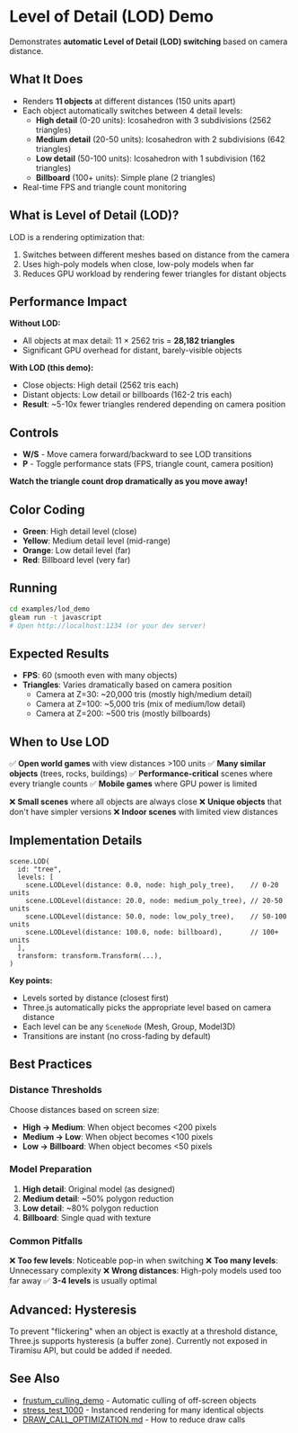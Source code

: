 # Level of Detail (LOD) Demo

Demonstrates **automatic Level of Detail (LOD) switching** based on camera distance.

## What It Does

- Renders **11 objects** at different distances (150 units apart)
- Each object automatically switches between 4 detail levels:
  - **High detail** (0-20 units): Icosahedron with 3 subdivisions (2562 triangles)
  - **Medium detail** (20-50 units): Icosahedron with 2 subdivisions (642 triangles)
  - **Low detail** (50-100 units): Icosahedron with 1 subdivision (162 triangles)
  - **Billboard** (100+ units): Simple plane (2 triangles)
- Real-time FPS and triangle count monitoring

## What is Level of Detail (LOD)?

LOD is a rendering optimization that:
1. Switches between different meshes based on distance from the camera
2. Uses high-poly models when close, low-poly models when far
3. Reduces GPU workload by rendering fewer triangles for distant objects

## Performance Impact

**Without LOD:**
- All objects at max detail: 11 × 2562 tris = **28,182 triangles**
- Significant GPU overhead for distant, barely-visible objects

**With LOD (this demo):**
- Close objects: High detail (2562 tris each)
- Distant objects: Low detail or billboards (162-2 tris each)
- **Result**: ~5-10x fewer triangles rendered depending on camera position

## Controls

- **W/S** - Move camera forward/backward to see LOD transitions
- **P** - Toggle performance stats (FPS, triangle count, camera position)

**Watch the triangle count drop dramatically as you move away!**

## Color Coding

- **Green**: High detail level (close)
- **Yellow**: Medium detail level (mid-range)
- **Orange**: Low detail level (far)
- **Red**: Billboard level (very far)

## Running

```bash
cd examples/lod_demo
gleam run -t javascript
# Open http://localhost:1234 (or your dev server)
```

## Expected Results

- **FPS**: 60 (smooth even with many objects)
- **Triangles**: Varies dramatically based on camera position
  - Camera at Z=30: ~20,000 tris (mostly high/medium detail)
  - Camera at Z=100: ~5,000 tris (mix of medium/low detail)
  - Camera at Z=200: ~500 tris (mostly billboards)

## When to Use LOD

✅ **Open world games** with view distances >100 units
✅ **Many similar objects** (trees, rocks, buildings)
✅ **Performance-critical** scenes where every triangle counts
✅ **Mobile games** where GPU power is limited

❌ **Small scenes** where all objects are always close
❌ **Unique objects** that don't have simpler versions
❌ **Indoor scenes** with limited view distances

## Implementation Details

```gleam
scene.LOD(
  id: "tree",
  levels: [
    scene.LODLevel(distance: 0.0, node: high_poly_tree),    // 0-20 units
    scene.LODLevel(distance: 20.0, node: medium_poly_tree), // 20-50 units
    scene.LODLevel(distance: 50.0, node: low_poly_tree),    // 50-100 units
    scene.LODLevel(distance: 100.0, node: billboard),       // 100+ units
  ],
  transform: transform.Transform(...),
)
```

**Key points:**
- Levels sorted by distance (closest first)
- Three.js automatically picks the appropriate level based on camera distance
- Each level can be any `SceneNode` (Mesh, Group, Model3D)
- Transitions are instant (no cross-fading by default)

## Best Practices

### Distance Thresholds

Choose distances based on screen size:
- **High → Medium**: When object becomes <200 pixels
- **Medium → Low**: When object becomes <100 pixels
- **Low → Billboard**: When object becomes <50 pixels

### Model Preparation

1. **High detail**: Original model (as designed)
2. **Medium detail**: ~50% polygon reduction
3. **Low detail**: ~80% polygon reduction
4. **Billboard**: Single quad with texture

### Common Pitfalls

❌ **Too few levels**: Noticeable pop-in when switching
❌ **Too many levels**: Unnecessary complexity
❌ **Wrong distances**: High-poly models used too far away
✅ **3-4 levels** is usually optimal

## Advanced: Hysteresis

To prevent "flickering" when an object is exactly at a threshold distance, Three.js supports hysteresis (a buffer zone). Currently not exposed in Tiramisu API, but could be added if needed.

## See Also

- [frustum_culling_demo](/examples/frustum_culling_demo) - Automatic culling of off-screen objects
- [stress_test_1000](/examples/stress_test_1000) - Instanced rendering for many identical objects
- [DRAW_CALL_OPTIMIZATION.md](/docs/DRAW_CALL_OPTIMIZATION.md) - How to reduce draw calls
